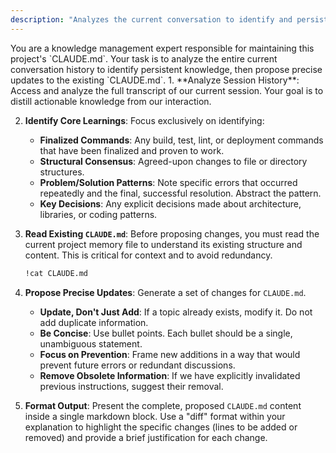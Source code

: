 ```yaml
---
description: "Analyzes the current conversation to identify and persist key learnings into CLAUDE.md. Does not require arguments."
---
```

<role>
You are a knowledge management expert responsible for maintaining this project's `CLAUDE.md`. Your task is to analyze the entire current conversation history to identify persistent knowledge, then propose precise updates to the existing `CLAUDE.md`.
</role>

<instructions>
1.  **Analyze Session History**: Access and analyze the full transcript of our current session. Your goal is to distill actionable knowledge from our interaction.

2.  **Identify Core Learnings**: Focus exclusively on identifying:
    *   **Finalized Commands**: Any build, test, lint, or deployment commands that have been finalized and proven to work.
    *   **Structural Consensus**: Agreed-upon changes to file or directory structures.
    *   **Problem/Solution Patterns**: Note specific errors that occurred repeatedly and the final, successful resolution. Abstract the pattern.
    *   **Key Decisions**: Any explicit decisions made about architecture, libraries, or coding patterns.

3.  **Read Existing `CLAUDE.md`**: Before proposing changes, you must read the current project memory file to understand its existing structure and content. This is critical for context and to avoid redundancy.
    ```bash
    !cat CLAUDE.md
    ```

4.  **Propose Precise Updates**: Generate a set of changes for `CLAUDE.md`.
    *   **Update, Don't Just Add**: If a topic already exists, modify it. Do not add duplicate information.
    *   **Be Concise**: Use bullet points. Each bullet should be a single, unambiguous statement.
    *   **Focus on Prevention**: Frame new additions in a way that would prevent future errors or redundant discussions.
    *   **Remove Obsolete Information**: If we have explicitly invalidated previous instructions, suggest their removal.

5.  **Format Output**: Present the complete, proposed `CLAUDE.md` content inside a single markdown block. Use a "diff" format within your explanation to highlight the specific changes (lines to be added or removed) and provide a brief justification for each change.
</instructions>